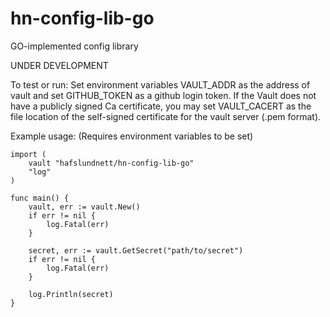 # hn-config-lib-go

GO-implemented config library

UNDER DEVELOPMENT

To test or run: Set environment variables VAULT_ADDR as the address of vault and set GITHUB_TOKEN as a github login token.
If the Vault does not have a publicly signed Ca certificate, you may set VAULT_CACERT as the file location of the self-signed certificate for the vault server (.pem format).


Example usage:
(Requires environment variables to be set)

```
import (
	vault "hafslundnett/hn-config-lib-go"
	"log"
)

func main() {
	vault, err := vault.New()
	if err != nil {
		log.Fatal(err)
	}

	secret, err := vault.GetSecret("path/to/secret")
	if err != nil {
		log.Fatal(err)
	}

	log.Println(secret)
}
```
